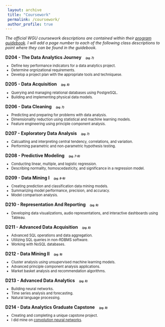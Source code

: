 ```yaml
---
 layout: archive
 title: "Coursework"
 permalink: /coursework/
 author_profile: true
---
```



<p style="font-style: italic; font-size: 90%;">The official WGU coursework descriptions are contained within their <a href="https://www.wgu.edu/content/dam/wgu-65-assets/western-governors/documents/program-guides/information-technology/MSDA.pdf" target="_blank">program guidebook</a>. 
I will add a page number to each of the following class descriptions to point where they can be found in the guidebook.</p>

<body>

<p style="font-weight:bold; margin-bottom: 5px;">D204 - The Data Analytics Journey
<span style="font-style:italic; font-size:60%; margin-left:10px;">(pg. 7)</span></p>
<ul style="font-size:80%">
    <li>Define key performance indicators for a data analytics project.</li>
    <li>Determine orgnizational requirements.</li>
    <li>Develop a project plan with the appropriate tools and techniquese.</li>
</ul>

<p style="font-weight:bold; margin-bottom: 5px;">D205 - Data Acquisition
<span style="font-style:italic; font-size:60%; margin-left:10px;">(pg. 8)</span></p>
<ul style="font-size:80%">
    <li>Querying and managing relational databases using PostgreSQL.</li>
    <li>Building and implementing physical data models.</li>
</ul>

<p style="font-weight:bold; margin-bottom: 5px;">D206 - Data Cleaning
<span style="font-style:italic; font-size:60%; margin-left:10px;">(pg. 7)</span></p>
<ul style="font-size:80%">
    <li>Predicting and preparing for problems with data analysis.</li>
    <li>Dimensionality reduction using statistical and machine learning models.</li>
    <li>Feature engineering using principle component analysis.</li>
</ul>

<p style="font-weight:bold; margin-bottom: 5px;">D207 - Exploratory Data Analysis
<span style="font-style:italic; font-size:60%; margin-left:10px;">(pg. 7)</span></p>
<ul style="font-size:80%">
    <li>Calcualting and interpreting central tendency, correlations, and variation.</li>
    <li>Performing parametric and non-parametric hypothesis testing.</li>
</ul>

<p style="font-weight:bold; margin-bottom: 5px;">D208 - Predictive Modeling
<span style="font-style:italic; font-size:60%; margin-left:10px;">(pg. 7-8)</span></p>
<ul style="font-size:80%">
    <li>Conducting linear, multiple, and logistic regression.</li>
    <li>Describing normality, homoscedasticity, and significance in a regression model.</li>
</ul>

<p style="font-weight:bold; margin-bottom: 5px;">D209 - Data Mining I
<span style="font-style:italic; font-size:60%; margin-left:10px;">(pg. 8-9)</span></p>
<ul style="font-size:80%">
    <li>Creating prediction and classification data mining models.</li>
    <li>Summarizing model performance, precision, and accuracy.</li>
    <li>Model comparison analysis.</li>
</ul>

<p style="font-weight:bold; margin-bottom: 5px;">D210 - Representation And Reporting
<span style="font-style:italic; font-size:60%; margin-left:10px;">(pg. 9)</span></p>
<ul style="font-size:80%">
    <li>Developing data visualizations, audio representations, and interactive dashboards using Tableau.</li>
</ul>

<p style="font-weight:bold; margin-bottom: 5px;">D211 - Advanced Data Acquisition
<span style="font-style:italic; font-size:60%; margin-left:10px;">(pg. 8)</span></p>
<ul style="font-size:80%">
    <li>Advanced SQL operations and data aggregation.</li>
    <li>Utilizing SQL queries in non-RDBMS software.</li>
    <li>Working with NoSQL databases.</li>
</ul>

<p style="font-weight:bold; margin-bottom: 5px;">D212 - Data Mining II
<span style="font-style:italic; font-size:60%; margin-left:10px;">(pg. 9)</span></p>
<ul style="font-size:80%">
    <li>Cluster analysis using unsupervised machine learning models.</li>
    <li>Advanced principle component analysis applications.</li>
    <li>Market basket analysis and recommendation algorithms.</li>
</ul>

<p style="font-weight:bold; margin-bottom: 5px;">D213 - Advanced Data Analytics
<span style="font-style:italic; font-size:60%; margin-left:10px;">(pg. 8)</span></p>
<ul style="font-size:80%">
    <li>Building neural networks.</li>
    <li>Time series analysis and forecasting.</li>
    <li>Natural language processing.</li>
</ul>

<p style="font-weight:bold; margin-bottom: 5px;">D214 - Data Analytics Graduate Capstone
<span style="font-style:italic; font-size:60%; margin-left:10px;">(pg. 9)</span></p>
<ul style="font-size:80%">
    <li>Creating and completing a unique capstone project.</li>
    <li>I did mine on <a href="https://cbhorton6819.github.io/image_classification_of_malaria_infected_blood_cells/" target="_blank">convolution neural networks</a>.</li>
</ul>

</body>